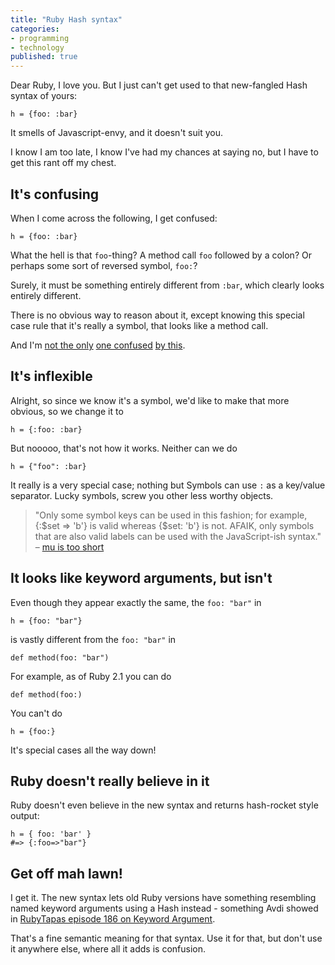 ```yaml
---
title: "Ruby Hash syntax"
categories:
- programming
- technology
published: true
---
```


Dear Ruby, I love you. But I just can't get used to that new-fangled Hash syntax of yours:

    h = {foo: :bar}

It smells of Javascript-envy, and it doesn't suit you.

<!--more-->

I know I am too late, I know I've had my chances at saying no, but I have to get this rant off my chest.

## It's confusing

When I come across the following, I get confused:

    h = {foo: :bar}

What the hell is that `foo`-thing? A method call `foo` followed by a colon? Or perhaps some sort of reversed symbol, `foo:`?

Surely, it must be something entirely different from `:bar`, which clearly looks entirely different.

There is no obvious way to reason about it, except knowing this special case rule that it's really a symbol, that looks like a method call.

And I'm [not the only](http://stackoverflow.com/questions/19443122/hash-declaration-syntax-error-in-irb) [one confused](http://stackoverflow.com/questions/19821748/new-ruby-syntax-doesnt-work-everytime) [by this](http://stackoverflow.com/questions/19352914/did-ruby-ever-support-this).


## It's inflexible

Alright, so since we know it's a symbol, we'd like to make that more obvious, so we change it to

    h = {:foo: :bar}

But nooooo, that's not how it works. Neither can we do

    h = {"foo": :bar}

It really is a very special case; nothing but Symbols can use `:` as a key/value separator. Lucky symbols, screw you other less worthy objects.

> "Only some symbol keys can be used in this fashion; for example, {:$set => 'b'} is valid whereas {$set: 'b'} is not. AFAIK, only symbols that are also valid labels can be used with the JavaScript-ish syntax." – [mu is too short](http://stackoverflow.com/questions/19352914/did-ruby-ever-support-this#comment28675727_19352928)


## It looks like keyword arguments, but isn't

Even though they appear exactly the same, the `foo: "bar"` in

    h = {foo: "bar"}

is vastly different from the `foo: "bar"` in

    def method(foo: "bar")

For example, as of Ruby 2.1 you can do

    def method(foo:)

You can't do

    h = {foo:}

It's special cases all the way down!


## Ruby doesn't really believe in it

Ruby doesn't even believe in the new syntax and returns hash-rocket style output:

    h = { foo: 'bar' }
    #=> {:foo=>"bar"}


## Get off mah lawn!

I get it. The new syntax lets old Ruby versions have something resembling named keyword arguments using a Hash instead - something Avdi showed in [RubyTapas episode 186 on Keyword Argument](https://rubytapas.dpdcart.com/subscriber/post?id=468).

That's a fine semantic meaning for that syntax. Use it for that, but don't use it anywhere else, where all it adds is confusion.
